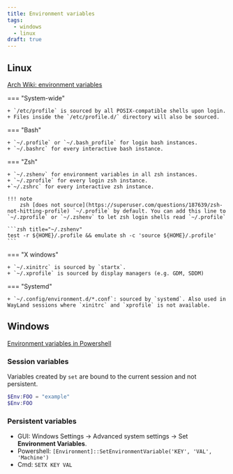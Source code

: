 ```yaml
---
title: Environment variables
tags:
  - windows
  - linux
draft: true
---
```


## Linux

[Arch Wiki: environment variables](https://wiki.archlinux.org/index.php/environment_variables)

=== "System-wide"

    + `/etc/profile` is sourced by all POSIX-compatible shells upon login.
    + Files inside the `/etc/profile.d/` directory will also be sourced.

=== "Bash"

    + `~/.profile` or `~/.bash_profile` for login bash instances.
    + `~/.bashrc` for every interactive bash instance.

=== "Zsh"

    + `~/.zshenv` for environment variables in all zsh instances.
    + `~/.zprofile` for every login zsh instance.
    +`~/.zshrc` for every interactive zsh instance.

    !!! note
        zsh [does not source](https://superuser.com/questions/187639/zsh-not-hitting-profile) `~/.profile` by default. You can add this line to `~/.zprofile` or `~/.zshenv` to let zsh login shells read `~/.profile`

    ```zsh title="~/.zshenv"
    test -r ${HOME}/.profile && emulate sh -c 'source ${HOME}/.profile'
    ```

=== "X windows"

    + `~/.xinitrc` is sourced by `startx`.
    + `~/.xprofile` is sourced by display managers (e.g. GDM, SDDM)

=== "Systemd"

    + `~/.config/environment.d/*.conf`: sourced by `systemd`. Also used in WayLand sessions where `xinitrc` and `xprofile` is not available.

## Windows

[Environment variables in Powershell](https://learn.microsoft.com/en-us/powershell/module/microsoft.powershell.core/about/about_environment_variables?view=powershell-7.3)

### Session variables

Variables created by `set` are bound to the current session and not persistent.

```powershell
$Env:FOO = "example"
$Env:FOO
```

### Persistent variables

+ GUI: Windows Settings -> Advanced system settings -> Set **Environment Variables**.
+ Powershell: `[Environment]::SetEnvironmentVariable('KEY', 'VAL', 'Machine')`
+ Cmd: `SETX KEY VAL`
